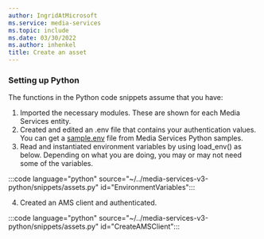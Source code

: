 ```yaml
---
author: IngridAtMicrosoft
ms.service: media-services
ms.topic: include
ms.date: 03/30/2022
ms.author: inhenkel
title: Create an asset
---
```


### Setting up Python

The functions in the Python code snippets assume that you have:

1. Imported the necessary modules. These are shown for each Media Services entity.
2. Created and edited an .env file that contains your authentication values. You can get a [sample.env](https://github.com/Azure-Samples/media-services-v3-python/blob/main/sample.env) file from Media Services Python samples.
3. Read and instantiated environment variables by using load_env() as below. Depending on what you are doing, you may or may not need some of the variables.

:::code language="python" source="~/../media-services-v3-python/snippets/assets.py" id="EnvironmentVariables":::

4. Created an AMS client and authenticated.

:::code language="python" source="~/../media-services-v3-python/snippets/assets.py" id="CreateAMSClient":::
